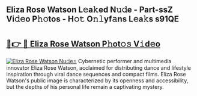 ## Eliza Rose Watson L𝚎a𝚔ed N𝚞𝚍e - Part-ssZ Vi𝚍𝚎o P𝚑𝚘tos - H𝚘𝚝 O𝚗𝚕yf𝚊ns L𝚎a𝚔s s91QE

# <h2><a href="http://kf39ag2.oniu.top/?m=Eliza+Rose+Watson">🔗👉 🔴 Eliza Rose Watson P𝚑ot𝚘𝚜 V𝚒d𝚎o</a></h2>

[![Eliza Rose Watson Nu𝚍e𝚜](https://i.imgur.com/0qMVB7G.gif)](http://kf39ag2.oniu.top/?m=Eliza+Rose+Watson)
Cybernetic performer and multimedia innovator Eliza Rose Watson, acclaimed for distributing dance and lifestyle inspiration through viral dance sequences and compact films. Eliza Rose Watson's public image is characterized by its openness and accessibility, but the depths of his personal life remain a captivating mystery.  
